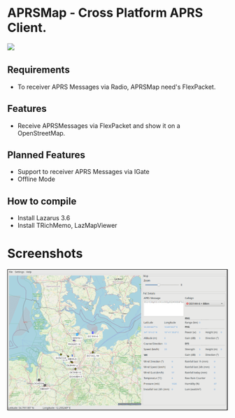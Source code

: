 # APRSMap - Cross Platform APRS Client.

[![](https://www.paypalobjects.com/en_US/i/btn/btn_donateCC_LG.gif)](https://www.paypal.com/donate/?hosted_button_id=H553XE4QJ9GJ8)

## Requirements

- To receiver APRS Messages via Radio, APRSMap need's FlexPacket.

## Features

- Receive APRSMessages via FlexPacket and show it on a OpenStreetMap.

## Planned Features

- Support to receiver APRS Messages via IGate
- Offline Mode

## How to compile

- Install Lazarus 3.6
- Install TRichMemo, LazMapViewer

# Screenshots

![APRSMap](vx_images/image.png)


